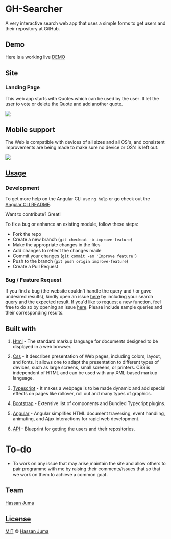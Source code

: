 # GH-Searcher

A very interactive search web app that uses a simple forms to get users and their repository at GitHub.

## Demo

Here is a working live [DEMO](https://hassan1a.github.io/GH-Searcher/)

## Site

### Landing Page

This web app starts with Quotes which can be used by the user .It let the user to vote or delete the Quote and add another quote.

![](https://github.com/HASSAN1A/GH-Searcher)

## Mobile support

The Web is compatible with devices of all sizes and all OS's, and consistent improvements are being made to make sure no device or OS's is left out.

![](https://github.com/HASSAN1A/GH-Searcher)

## [Usage](https://hassan1a.github.io/GH-Searcher/)

### Development

To get more help on the Angular CLI use `ng help` or go check out the [Angular CLI README](https://github.com/angular/angular-cli/blob/master/README.md).

Want to contribute? Great!

To fix a bug or enhance an existing module, follow these steps:

- Fork the repo
- Create a new branch (`git checkout -b improve-feature`)
- Make the appropriate changes in the files
- Add changes to reflect the changes made
- Commit your changes (`git commit -am 'Improve feature'`)
- Push to the branch (`git push origin improve-feature`)
- Create a Pull Request

### Bug / Feature Request

If you find a bug (the website couldn't handle the query and / or gave undesired results), kindly open an issue [here](https://github.com/HASSAN1A/GH-Searcher/issues/new) by including your search query and the expected result.
If you'd like to request a new function, feel free to do so by opening an issue [here](https://github.com/HASSAN1A/GH-Searcher). Please include sample queries and their corresponding results.

## Built with

1. [Html](https://www.w3schools.com/html/default.asp) - The standard markup language for documents designed to be displayed in a web browser.

2. [Css](https://www.w3schools.com/css/css_colors.asp) - It describes presentation of Web pages, including colors, layout, and fonts. It allows one to adapt the presentation to different types of devices, such as large screens, small screens, or printers. CSS is independent of HTML and can be used with any XML-based markup language.

3. [Typescript](https://www.typescriptlang.org/) - It makes a webpage is to be made dynamic and add special effects on pages like rollover, roll out and many types of graphics.

4. [Bootstrap](https://getbootstrap.com/docs/4.5/components/jumbotron/) - Extensive list of components and Bundled Typecript plugins.

5. [Angular](https://angular.io/) - Angular simplifies HTML document traversing, event handling, animating, and Ajax interactions for rapid web development.
6. [API](https://developer.github.com/v3/) - Blueprint for getting the users and their repositories.

# To-do

- To work on any issue that may arise,maintain the site and allow others to pair programme with me by raising their comments/issues that so that we work on them to achieve a common goal .

## Team

[Hassan Juma ](https://github.com/HASSAN1A)

## [License](https://github.com/HASSAN1A/GH-Searcher/blob/master/LICENSE.md)

[MIT](https://github.com/HASSAN1A/GH-Searcher/blob/master/LICENSE.md) © [Hassan Juma](https://github.com/HASSAN1A)

